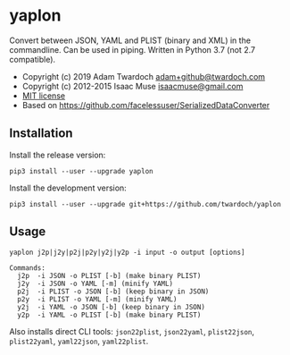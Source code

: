 # yaplon

Convert between JSON, YAML and PLIST (binary and XML) in the commandline.
Can be used in piping. Written in Python 3.7 (not 2.7 compatible).

- Copyright (c) 2019 Adam Twardoch <adam+github@twardoch.com>
- Copyright (c) 2012-2015 Isaac Muse <isaacmuse@gmail.com>
- [MIT license](./LICENSE)
- Based on https://github.com/facelessuser/SerializedDataConverter

## Installation

Install the release version:

```
pip3 install --user --upgrade yaplon
```

Install the development version:

```
pip3 install --user --upgrade git+https://github.com/twardoch/yaplon
```

## Usage

```
yaplon j2p|j2y|p2j|p2y|y2j|y2p -i input -o output [options]

Commands:
  j2p  -i JSON -o PLIST [-b] (make binary PLIST)
  j2y  -i JSON -o YAML [-m] (minify YAML)
  p2j  -i PLIST -o JSON [-b] (keep binary in JSON)
  p2y  -i PLIST -o YAML [-m] (minify YAML)
  y2j  -i YAML -o JSON [-b] (keep binary in JSON)
  y2p  -i YAML -o PLIST [-b] (make binary PLIST)
```

Also installs direct CLI tools: `json22plist`, `json22yaml`, `plist22json`, `plist22yaml`, `yaml22json`, `yaml22plist`.
